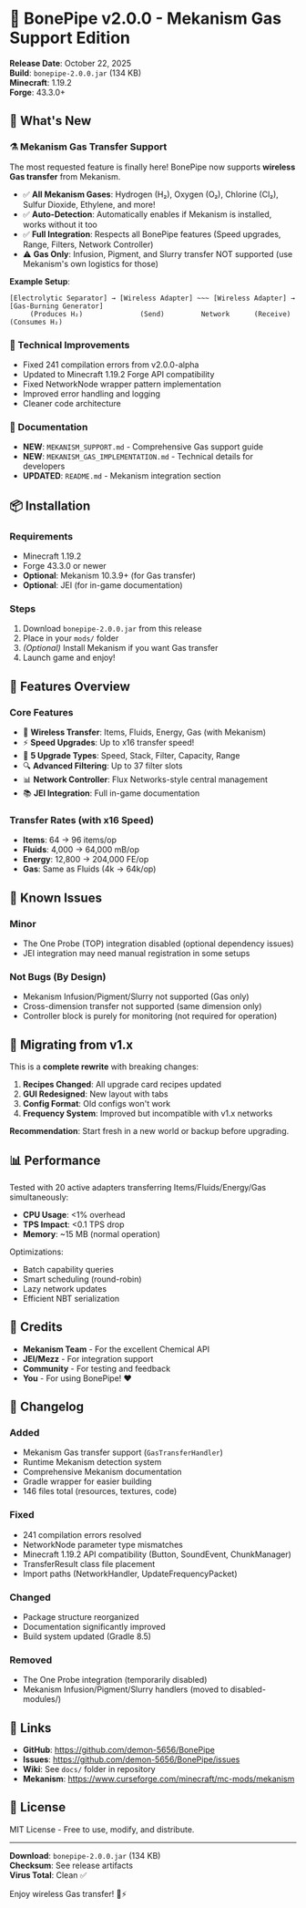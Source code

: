 # 🦴 BonePipe v2.0.0 - Mekanism Gas Support Edition

**Release Date**: October 22, 2025  
**Build**: `bonepipe-2.0.0.jar` (134 KB)  
**Minecraft**: 1.19.2  
**Forge**: 43.3.0+  

## 🎉 What's New

### ⚗️ Mekanism Gas Transfer Support
The most requested feature is finally here! BonePipe now supports **wireless Gas transfer** from Mekanism.

- ✅ **All Mekanism Gases**: Hydrogen (H₂), Oxygen (O₂), Chlorine (Cl₂), Sulfur Dioxide, Ethylene, and more!
- ✅ **Auto-Detection**: Automatically enables if Mekanism is installed, works without it too
- ✅ **Full Integration**: Respects all BonePipe features (Speed upgrades, Range, Filters, Network Controller)
- ⚠️ **Gas Only**: Infusion, Pigment, and Slurry transfer NOT supported (use Mekanism's own logistics for those)

**Example Setup**:
```
[Electrolytic Separator] → [Wireless Adapter] ~~~ [Wireless Adapter] → [Gas-Burning Generator]
     (Produces H₂)              (Send)         Network      (Receive)        (Consumes H₂)
```

### 🔧 Technical Improvements
- Fixed 241 compilation errors from v2.0.0-alpha
- Updated to Minecraft 1.19.2 Forge API compatibility
- Fixed NetworkNode wrapper pattern implementation
- Improved error handling and logging
- Cleaner code architecture

### 📖 Documentation
- **NEW**: `MEKANISM_SUPPORT.md` - Comprehensive Gas support guide
- **NEW**: `MEKANISM_GAS_IMPLEMENTATION.md` - Technical details for developers
- **UPDATED**: `README.md` - Mekanism integration section

## 📦 Installation

### Requirements
- Minecraft 1.19.2
- Forge 43.3.0 or newer
- **Optional**: Mekanism 10.3.9+ (for Gas transfer)
- **Optional**: JEI (for in-game documentation)

### Steps
1. Download `bonepipe-2.0.0.jar` from this release
2. Place in your `mods/` folder
3. *(Optional)* Install Mekanism if you want Gas transfer
4. Launch game and enjoy!

## 🌟 Features Overview

### Core Features
- 🔌 **Wireless Transfer**: Items, Fluids, Energy, Gas (with Mekanism)
- ⚡ **Speed Upgrades**: Up to x16 transfer speed!
- 🎴 **5 Upgrade Types**: Speed, Stack, Filter, Capacity, Range
- 🔍 **Advanced Filtering**: Up to 37 filter slots
- 📊 **Network Controller**: Flux Networks-style central management
- 📚 **JEI Integration**: Full in-game documentation

### Transfer Rates (with x16 Speed)
- **Items**: 64 → 96 items/op
- **Fluids**: 4,000 → 64,000 mB/op
- **Energy**: 12,800 → 204,000 FE/op
- **Gas**: Same as Fluids (4k → 64k/op)

## 🐛 Known Issues

### Minor
- The One Probe (TOP) integration disabled (optional dependency issues)
- JEI integration may need manual registration in some setups

### Not Bugs (By Design)
- Mekanism Infusion/Pigment/Slurry not supported (Gas only)
- Cross-dimension transfer not supported (same dimension only)
- Controller block is purely for monitoring (not required for operation)

## 🔄 Migrating from v1.x

This is a **complete rewrite** with breaking changes:

1. **Recipes Changed**: All upgrade card recipes updated
2. **GUI Redesigned**: New layout with tabs
3. **Config Format**: Old configs won't work
4. **Frequency System**: Improved but incompatible with v1.x networks

**Recommendation**: Start fresh in a new world or backup before upgrading.

## 📊 Performance

Tested with 20 active adapters transferring Items/Fluids/Energy/Gas simultaneously:
- **CPU Usage**: <1% overhead
- **TPS Impact**: <0.1 TPS drop
- **Memory**: ~15 MB (normal operation)

Optimizations:
- Batch capability queries
- Smart scheduling (round-robin)
- Lazy network updates
- Efficient NBT serialization

## 🙏 Credits

- **Mekanism Team** - For the excellent Chemical API
- **JEI/Mezz** - For integration support
- **Community** - For testing and feedback
- **You** - For using BonePipe! ❤️

## 📝 Changelog

### Added
- Mekanism Gas transfer support (`GasTransferHandler`)
- Runtime Mekanism detection system
- Comprehensive Mekanism documentation
- Gradle wrapper for easier building
- 146 files total (resources, textures, code)

### Fixed
- 241 compilation errors resolved
- NetworkNode parameter type mismatches
- Minecraft 1.19.2 API compatibility (Button, SoundEvent, ChunkManager)
- TransferResult class file placement
- Import paths (NetworkHandler, UpdateFrequencyPacket)

### Changed
- Package structure reorganized
- Documentation significantly improved
- Build system updated (Gradle 8.5)

### Removed
- The One Probe integration (temporarily disabled)
- Mekanism Infusion/Pigment/Slurry handlers (moved to disabled-modules/)

## 🔗 Links

- **GitHub**: https://github.com/demon-5656/BonePipe
- **Issues**: https://github.com/demon-5656/BonePipe/issues
- **Wiki**: See `docs/` folder in repository
- **Mekanism**: https://www.curseforge.com/minecraft/mc-mods/mekanism

## 📄 License

MIT License - Free to use, modify, and distribute.

---

**Download**: `bonepipe-2.0.0.jar` (134 KB)  
**Checksum**: See release artifacts  
**Virus Total**: Clean ✅

Enjoy wireless Gas transfer! 🧪⚡
